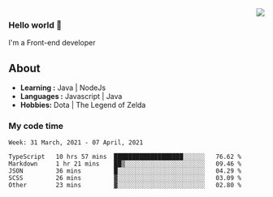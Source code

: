 <img align='right' src="https://github-readme-stats.vercel.app/api?username=jumodada&show_icons=true&theme=vue">

### Hello world 👋

I'm a Front-end developer 
    
## About
-  **Learning :** Java | NodeJs
-  **Languages :** Javascript | Java
-  **Hobbies:** Dota | The Legend of Zelda

### My code time

<!--START_SECTION:waka-->
```text
Week: 31 March, 2021 - 07 April, 2021

TypeScript   10 hrs 57 mins  ███████████████████░░░░░░   76.62 % 
Markdown     1 hr 21 mins    ██▒░░░░░░░░░░░░░░░░░░░░░░   09.46 % 
JSON         36 mins         █░░░░░░░░░░░░░░░░░░░░░░░░   04.29 % 
SCSS         26 mins         ▓░░░░░░░░░░░░░░░░░░░░░░░░   03.09 % 
Other        23 mins         ▓░░░░░░░░░░░░░░░░░░░░░░░░   02.80 % 
```
<!--END_SECTION:waka-->
